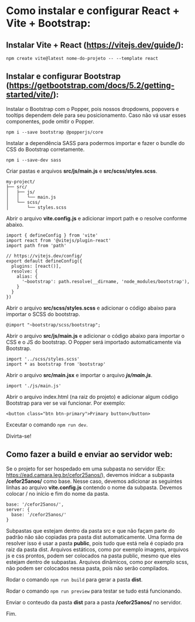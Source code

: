 # Como instalar e configurar React + Vite + Bootstrap:

## Instalar Vite + React (https://vitejs.dev/guide/):
```
npm create vite@latest nome-do-projeto -- --template react
```

## Instalar e configurar Bootstrap (https://getbootstrap.com/docs/5.2/getting-started/vite/):

Instalar o Bootstrap com o Popper, pois nossos dropdowns, popovers e tooltips dependem dele para seu posicionamento. Caso não vá usar esses componentes, pode omitir o Popper.
```
npm i --save bootstrap @popperjs/core
```

Instalar a dependência SASS para podermos importar e fazer o bundle do CSS do Bootstrap corretamente.
```
npm i --save-dev sass
```

Criar pastas e arquivos **src/js/main.js** e **src/scss/styles.scss**.
```
my-project/
├── src/
│   ├── js/
│   │   └── main.js
│   └── scss/
│       └── styles.scss
```

Abrir o arquivo **vite.config.js** e adicionar import path e o resolve conforme abaixo.
```
import { defineConfig } from 'vite'
import react from '@vitejs/plugin-react'
import path from 'path'

// https://vitejs.dev/config/
export default defineConfig({
  plugins: [react()],
  resolve: {
    alias: {
      '~bootstrap': path.resolve(__dirname, 'node_modules/bootstrap'),
    }
  }
})
```

Abrir o arquivo **src/scss/styles.scss** e adicionar o código abaixo para importar o SCSS do bootstrap.
```
@import "~bootstrap/scss/bootstrap";
```

Abrir o arquivo **src/js/main.js** e adicionar o código abaixo para importar o CSS e o JS do bootstrap.
O Popper será importado automaticamente via Bootstrap.

```
import '../scss/styles.scss'
import * as bootstrap from 'bootstrap'
```

Abrir o arquivo **src/main.jsx** e importar o arquivo ***js/main.js***.
```
import './js/main.js'
```

Abrir o arquivo index.html (na raiz do projeto) e adicionar algum código Bootstrap para ver se vai funcionar. Por exemplo:
```
<button class="btn btn-primary">Primary button</button>
```

Exceutar o comando ```npm run dev```.

Divirta-se!


## Como fazer a build e enviar ao servidor web:

Se o projeto for ser hospedado em uma subpasta no servidor (Ex: https://ead.camara.leg.br/cefor25anos/), devemos inidcar a subpasta **/cefor25anos/** como base. Nesse caso, devemos adicionar as seguintes linhas ao arquivo **vite.config.js** contendo o nome da subpasta. Devemos colocar / no início e fim do nome da pasta.
```
base: '/cefor25anos/',
server: {
  base: '/cefor25anos/'
}
```

Subpastas que estejam dentro da pasta src e que não façam parte do padrão não são copiadas pra pasta dist automaticamente. Uma forma de resolver isso é usar a pasta **public**, pois tudo que está nela é copiado pra raiz da pasta dist. Arquivos estáticos, como por exemplo imagens, arquivos js e css prontos, podem ser colocados na pasta public, mesmo que eles estejam dentro de subpastas. Arquivos dinâmicos, como por exemplo scss, não podem ser colocados nessa pasta, pois não serão compilados.

Rodar o comando ```npm run build``` para gerar a pasta **dist**.

Rodar o comando ```npm run preview``` para testar se tudo está funcionando.

Enviar o conteudo da pasta **dist** para a pasta **/cefor25anos/** no servidor.

Fim.